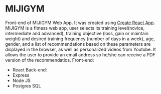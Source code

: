 # MIJIGYM
Front-end of MIJIGYM Web App. It was created using [Create React App](https://github.com/facebook/create-react-app).
MIJIGYM is a fitness web app, user selects its training level(novice, intermediate and advanced), training objective (loss, gain or maintain weight) and desired training frequency (number of days in a week), age, gender, and a list of recommendations based on these parameters are displayed in the browser, as well as personalized videos from Youtube. It allows the user to provide an email address so he/she can receive a PDF version of the recommendatios.
Front-end:
- React
Back-end:
- Express
- Node JS
- Postgres SQL
